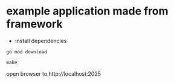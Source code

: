 # example application made from framework

- install dependencies

```shell
go mod download
```

```shell
make
```

open browser to http://localhost:2025
